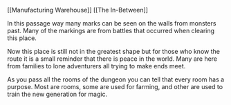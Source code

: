 [[Manufacturing Warehouse]]
[[The In-Between]]

In this passage way many marks can be seen on the walls from monsters past. Many of the markings are from battles that occurred when clearing this place. 

Now this place is still not in the greatest shape but for those who know the route it is a small reminder that there is peace in the world. Many are here from families to lone adventurers all trying to make ends meet.

As you pass all the rooms of the dungeon you can tell that every room has a purpose. Most are rooms, some are used for farming, and other are used to train the new generation for magic.
